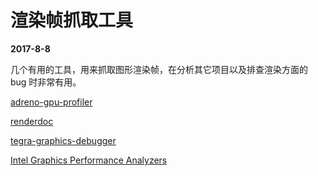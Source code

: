 # 渲染帧抓取工具

**2017-8-8**

几个有用的工具，用来抓取图形渲染帧，在分析其它项目以及排查渲染方面的 bug 时非常有用。

[adreno-gpu-profiler](https://developer.qualcomm.com/software/adreno-gpu-profiler)

[renderdoc](https://github.com/baldurk/renderdoc)

[tegra-graphics-debugger](https://developer.nvidia.com/tegra-graphics-debugger)

[Intel Graphics Performance Analyzers](https://software.intel.com/en-us/gpa)